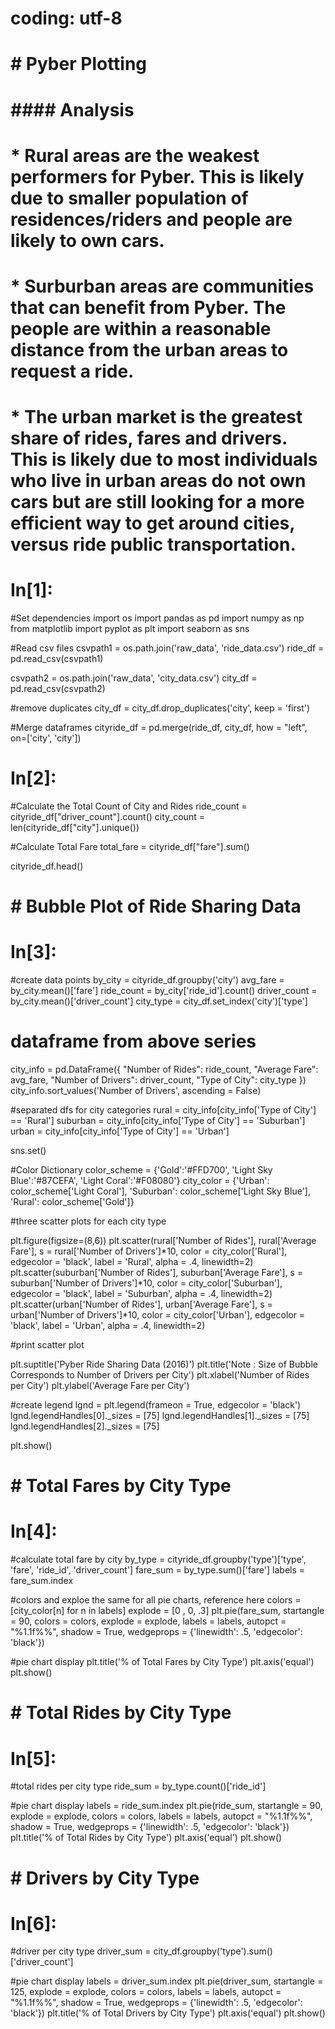 
# coding: utf-8

# # Pyber Plotting

# #### Analysis
# 
# * Rural areas are the weakest performers for Pyber.  This is likely due to smaller population of residences/riders and people are likely to own cars. 
# * Surburban areas are communities that can benefit from Pyber.  The people are within a reasonable distance from the urban areas to request a ride. 
# * The urban market is the greatest share of rides, fares and drivers.  This is likely due to most individuals who live in urban areas do not own cars but are still looking for a more efficient way to get around cities, versus ride public transportation.

# In[1]:


#Set dependencies
import os
import pandas as pd
import numpy as np
from matplotlib import pyplot as plt
import seaborn as sns

#Read csv files
csvpath1 = os.path.join('raw_data', 'ride_data.csv')
ride_df = pd.read_csv(csvpath1)

csvpath2 = os.path.join('raw_data', 'city_data.csv')
city_df = pd.read_csv(csvpath2)

#remove duplicates
city_df = city_df.drop_duplicates('city', keep = 'first')

#Merge dataframes
cityride_df = pd.merge(ride_df, city_df, how = "left", on=['city', 'city'])


# In[2]:


#Calculate the Total Count of City and Rides
ride_count = cityride_df["driver_count"].count()
city_count = len(cityride_df["city"].unique())
                     
#Calculate Total Fare
total_fare = cityride_df["fare"].sum()

cityride_df.head()


# # Bubble Plot of Ride Sharing Data

# In[3]:


#create data points
by_city = cityride_df.groupby('city')
avg_fare = by_city.mean()['fare']
ride_count = by_city['ride_id'].count()
driver_count = by_city.mean()['driver_count']
city_type = city_df.set_index('city')['type']

# dataframe from above series
city_info = pd.DataFrame({
    "Number of Rides": ride_count,
    "Average Fare": avg_fare,
    "Number of Drivers": driver_count,
    "Type of City": city_type
})
city_info.sort_values('Number of Drivers', ascending = False)

#separated dfs for city categories
rural = city_info[city_info['Type of City'] == 'Rural']
suburban = city_info[city_info['Type of City'] == 'Suburban']
urban = city_info[city_info['Type of City'] == 'Urban']

sns.set()

#Color Dictionary 
color_scheme = {'Gold':'#FFD700', 'Light Sky Blue':'#87CEFA', 'Light Coral':'#F08080'}
city_color = {'Urban': color_scheme['Light Coral'], 'Suburban': color_scheme['Light Sky Blue'], 'Rural': color_scheme['Gold']}

#three scatter plots for each city type

plt.figure(figsize=(8,6))
plt.scatter(rural['Number of Rides'], rural['Average Fare'], s = rural['Number of Drivers']*10, color = city_color['Rural'], edgecolor = 'black', label = 'Rural', alpha = .4, linewidth=2)
plt.scatter(suburban['Number of Rides'], suburban['Average Fare'], s = suburban['Number of Drivers']*10, color = city_color['Suburban'], edgecolor = 'black', label = 'Suburban', alpha = .4, linewidth=2)
plt.scatter(urban['Number of Rides'], urban['Average Fare'], s = urban['Number of Drivers']*10, color = city_color['Urban'], edgecolor = 'black', label = 'Urban', alpha = .4, linewidth=2)

#print scatter plot

plt.suptitle('Pyber Ride Sharing Data (2016)')
plt.title('Note : Size of Bubble Corresponds to Number of Drivers per City')
plt.xlabel('Number of Rides per City')
plt.ylabel('Average Fare per City')

#create legend
lgnd = plt.legend(frameon = True, edgecolor = 'black')
lgnd.legendHandles[0]._sizes = [75]
lgnd.legendHandles[1]._sizes = [75]
lgnd.legendHandles[2]._sizes = [75]

plt.show()


# # Total Fares by City Type

# In[4]:


#calculate total fare by city
by_type = cityride_df.groupby('type')['type', 'fare', 'ride_id', 'driver_count']
fare_sum = by_type.sum()['fare']
labels = fare_sum.index

#colors and exploe the same for all pie charts, reference here
colors = [city_color[n] for n in labels]
explode = [0 , 0, .3]
plt.pie(fare_sum, startangle = 90, colors = colors, explode = explode, labels = labels, autopct = "%1.1f%%", shadow = True, wedgeprops = {'linewidth': .5, 'edgecolor': 'black'})

#pie chart display
plt.title('% of Total Fares by City Type')
plt.axis('equal')
plt.show()


# # Total Rides by City Type

# In[5]:


#total rides per city type
ride_sum = by_type.count()['ride_id']

#pie chart display
labels = ride_sum.index
plt.pie(ride_sum, startangle = 90, explode = explode, colors = colors, labels = labels, autopct = "%1.1f%%", shadow = True, wedgeprops = {'linewidth': .5, 'edgecolor': 'black'})
plt.title('% of Total Rides by City Type')
plt.axis('equal')
plt.show()


# # Drivers by City Type

# In[6]:


#driver per city type
driver_sum = city_df.groupby('type').sum()['driver_count']

#pie chart display
labels = driver_sum.index
plt.pie(driver_sum, startangle = 125, explode = explode, colors = colors, labels = labels, autopct = "%1.1f%%", shadow = True, wedgeprops = {'linewidth': .5, 'edgecolor': 'black'})
plt.title('% of Total Drivers by City Type')
plt.axis('equal')
plt.show()

